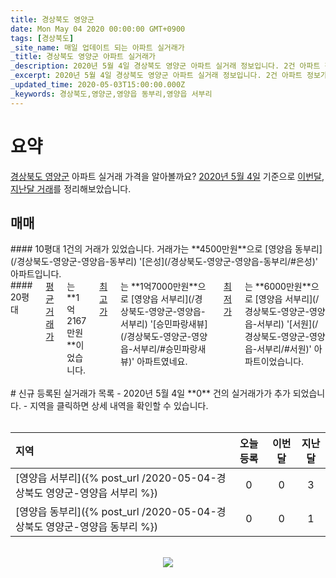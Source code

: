 ```yaml
---
title: 경상북도 영양군
date: Mon May 04 2020 00:00:00 GMT+0900
tags: [경상북도]
_site_name: 매일 업데이트 되는 아파트 실거래가
_title: 경상북도 영양군 아파트 실거래가
_description: 2020년 5월 4일 경상북도 영양군 아파트 실거래 정보입니다. 2건 아파트 정보가 있습니다.
_excerpt: 2020년 5월 4일 경상북도 영양군 아파트 실거래 정보입니다. 2건 아파트 정보가 있습니다.
_updated_time: 2020-05-03T15:00:00.000Z
_keywords: 경상북도,영양군,영양읍 동부리,영양읍 서부리
---
```



# 요약
<ins>경상북도 영양군</ins> 아파트 실거래 가격을 알아볼까요? <ins>2020년 5월 4일</ins> 기준으로 <ins>이번달, 지난달 거래</ins>를 정리해보았습니다.

## 매매
<div class="container">
<div class="six columns" markdown="1">
#### 10평대
1건의 거래가 있었습니다. 거래가는 **4500만원**으로 [영양읍 동부리](/경상북도-영양군-영양읍-동부리) '[은성](/경상북도-영양군-영양읍-동부리/#은성)' 아파트입니다.
</div>
<div class="six columns" markdown="1">
#### 20평대
<ins>평균 거래가</ins>는 **1억2167만원**이었습니다. <ins>최고가</ins>는 **1억7000만원**으로 [영양읍 서부리](/경상북도-영양군-영양읍-서부리) '[승민파랑새뷰](/경상북도-영양군-영양읍-서부리/#승민파랑새뷰)' 아파트였네요. <ins>최저가</ins>는 **6000만원**으로 [영양읍 서부리](/경상북도-영양군-영양읍-서부리) '[서원](/경상북도-영양군-영양읍-서부리/#서원)' 아파트이었습니다.
</div>
</div>


<br>
# 신규 등록된 실거래가 목록
- 2020년 5월 4일 **0** 건의 실거래가가 추가 되었습니다.
- 지역을 클릭하면 상세 내역을 확인할 수 있습니다.
<br><br>

| 지역 | 오늘 등록 | 이번달 | 지난달 |
|:---|:---:|:---:|:---:|
| [영양읍 서부리]({% post_url /2020-05-04-경상북도 영양군-영양읍 서부리 %}) | 0 | 0 | 3|
| [영양읍 동부리]({% post_url /2020-05-04-경상북도 영양군-영양읍 동부리 %}) | 0 | 0 | 1|

<p align="center"><br><img src="https://via.placeholder.com/700x120"><br></p>
